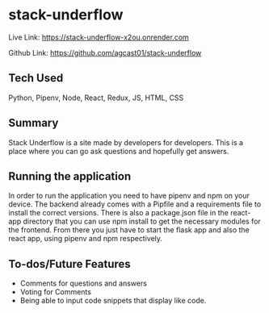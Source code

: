 # stack-underflow

Live Link: https://stack-underflow-x2ou.onrender.com

Github Link: https://github.com/agcast01/stack-underflow


## Tech Used

Python, Pipenv, Node, React, Redux, JS, HTML, CSS

## Summary

Stack Underflow is a site made by developers for developers. This is a place where you can go ask questions and hopefully get answers.

## Running the application

In order to run the application you need to have pipenv and npm on your device. The backend already comes with a
Pipfile and a requirements file to install the correct versions. There is also a package.json file in the react-app directory that you can use npm install to get the necessary modules for the frontend. From there you just have to start the flask app and also the react app, using pipenv and npm respectively.

## To-dos/Future Features

* Comments for questions and answers
* Voting for Comments
* Being able to input code snippets that display like code.